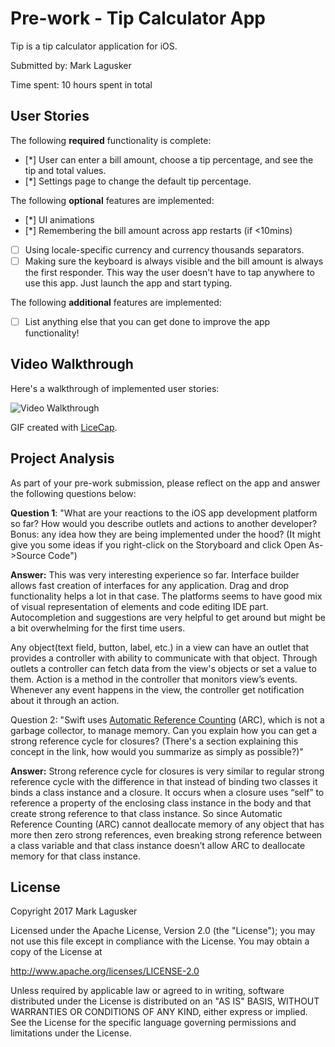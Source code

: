 # Pre-work - Tip Calculator App

Tip is a tip calculator application for iOS.

Submitted by: Mark Lagusker

Time spent: 10 hours spent in total

## User Stories

The following **required** functionality is complete:

* [*] User can enter a bill amount, choose a tip percentage, and see the tip and total values.
* [*] Settings page to change the default tip percentage.

The following **optional** features are implemented:
* [*] UI animations
* [*] Remembering the bill amount across app restarts (if <10mins)
* [ ] Using locale-specific currency and currency thousands separators.
* [ ] Making sure the keyboard is always visible and the bill amount is always the first responder. This way the user doesn't have to tap anywhere to use this app. Just launch the app and start typing.

The following **additional** features are implemented:

- [ ] List anything else that you can get done to improve the app functionality!

## Video Walkthrough 

Here's a walkthrough of implemented user stories:

<img src='https://media.giphy.com/media/3ohk2pTqLfAFuJi4py/giphy.gif ' title='Video Walkthrough' width='' alt='Video Walkthrough' />

GIF created with [LiceCap](http://www.cockos.com/licecap/).

## Project Analysis

As part of your pre-work submission, please reflect on the app and answer the following questions below:

**Question 1**: "What are your reactions to the iOS app development platform so far? How would you describe outlets and actions to another developer? Bonus: any idea how they are being implemented under the hood? (It might give you some ideas if you right-click on the Storyboard and click Open As->Source Code")

**Answer:** This was very interesting experience so far. Interface builder allows fast creation of interfaces for any application. Drag and drop functionality helps a lot in that case. The platforms seems to have good mix of visual representation of elements and code editing IDE part. Autocompletion and suggestions are very helpful to get around but might be a bit overwhelming for the first time users.

Any object(text field, button, label, etc.) in a view can have an outlet that provides a controller with ability to communicate with that object. Through outlets a controller can fetch data from the view's objects or set a value to them. Action is a method in the controller that monitors view’s events. Whenever any event happens in the view, the controller get notification about it through an action.  

Question 2: "Swift uses [Automatic Reference Counting](https://developer.apple.com/library/content/documentation/Swift/Conceptual/Swift_Programming_Language/AutomaticReferenceCounting.html#//apple_ref/doc/uid/TP40014097-CH20-ID49) (ARC), which is not a garbage collector, to manage memory. Can you explain how you can get a strong reference cycle for closures? (There's a section explaining this concept in the link, how would you summarize as simply as possible?)"

**Answer:** Strong reference cycle for closures is very similar to regular strong reference cycle with the difference in that instead of binding two classes it binds a class instance and a closure. It occurs when a closure uses “self” to reference a property of the enclosing class instance in the body and that create strong reference to that class instance. So since Automatic Reference Counting (ARC) cannot deallocate memory of any object that has more then zero strong references, even breaking strong reference between a class variable and that class instance doesn’t allow ARC to deallocate memory for that class instance. 


## License

Copyright 2017 Mark Lagusker

Licensed under the Apache License, Version 2.0 (the "License");
you may not use this file except in compliance with the License.
You may obtain a copy of the License at

http://www.apache.org/licenses/LICENSE-2.0

Unless required by applicable law or agreed to in writing, software
distributed under the License is distributed on an "AS IS" BASIS,
WITHOUT WARRANTIES OR CONDITIONS OF ANY KIND, either express or implied.
See the License for the specific language governing permissions and
limitations under the License.
